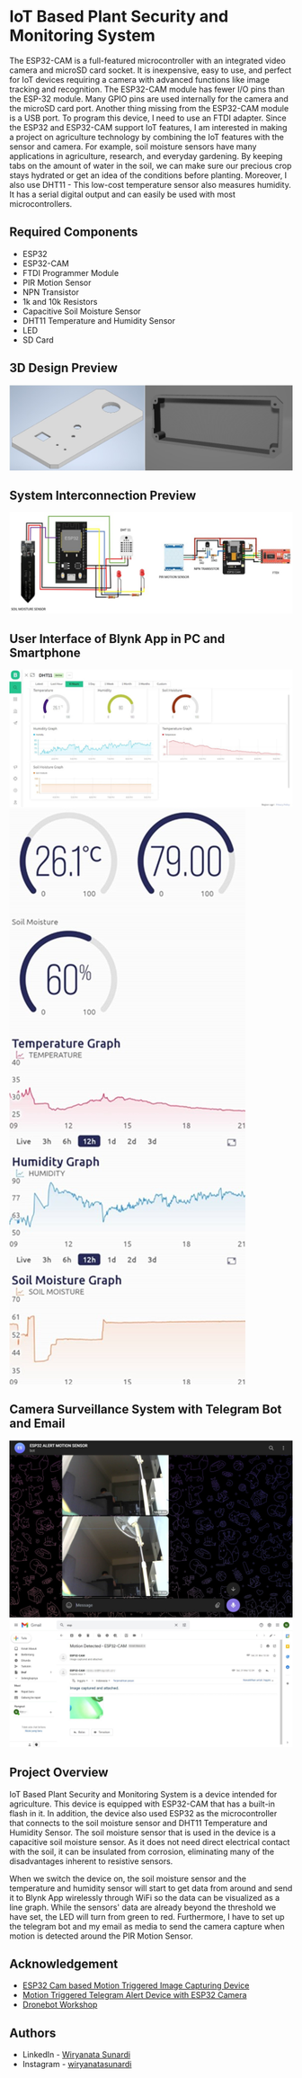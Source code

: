 # IoT Based Plant Security and Monitoring System

The ESP32-CAM is a full-featured microcontroller with an integrated video camera and microSD card socket. It is inexpensive, easy to use, and perfect for IoT devices requiring a camera with advanced functions like image tracking and recognition. The ESP32-CAM module has fewer I/O pins than the ESP-32 module. Many GPIO pins are used internally for the camera and the microSD card port. Another thing missing from the ESP32-CAM module is a USB port. To program this device, I need to use an FTDI adapter. Since the ESP32 and ESP32-CAM support IoT features, I am interested in making a project on agriculture technology by combining the IoT features with the sensor and camera. For example, soil moisture sensors have many applications in agriculture, research, and everyday gardening. By keeping tabs on the amount of water in the soil, we can make sure our precious crop stays hydrated or get an idea of the conditions before planting. Moreover, I also use DHT11 - This low-cost temperature sensor also measures humidity. It has a serial digital output and can easily be used with most microcontrollers.

## Required Components
- ESP32
- ESP32-CAM
- FTDI Programmer Module
- PIR Motion Sensor
- NPN Transistor
- 1k and 10k Resistors
- Capacitive Soil Moisture Sensor
- DHT11 Temperature and Humidity Sensor
- LED
- SD Card

## 3D Design Preview

![App Screenshot](Images/3d_design.jpg)

## System Interconnection Preview

![App Screenshot](Images/System_Interconnection.jpg)

## User Interface of Blynk App in PC and Smartphone

![App Screenshot](Images/PC_Interface.jpg)
![App Screenshot](Images/Smartphone_Interface.jpg)

## Camera Surveillance System with Telegram Bot and Email

![App Screenshot](Images/Telegram_bot.jpg)
![App Screenshot](Images/Email_bot.jpg)

## Project Overview

IoT Based Plant Security and Monitoring System is a device intended for agriculture. This device is equipped with ESP32-CAM that has a built-in flash in it. In addition, the device also used ESP32 as the microcontroller that connects to the soil moisture sensor and DHT11 Temperature and Humidity Sensor. The soil moisture sensor that is used in the device is a capacitive soil moisture sensor. As it does not need direct electrical contact with the soil, it can be insulated from corrosion, eliminating many of the disadvantages inherent to resistive sensors.

When we switch the device on, the soil moisture sensor and the temperature and humidity sensor will start to get data from around and send it to Blynk App wirelessly through WiFi so the data can be visualized as a line graph. While the sensors' data are already beyond the threshold we have set, the LED will turn from green to red. Furthermore, I have to set up the telegram bot and my email as media to send the camera capture when motion is detected around the PIR Motion Sensor.

## Acknowledgement

- [ESP32 Cam based Motion Triggered Image Capturing Device](https://electronicsinnovation.com/esp32-cam-based-motion-triggered-image-capturing-device/)
- [Motion Triggered Telegram Alert Device with ESP32 Camera](https://electronicsinnovation.com/motion-triggered-telegram-alert-device-with-esp32-camera/)
- [Dronebot Workshop](https://dronebotworkshop.com/soil-moisture/)

## Authors

-  LinkedIn  - [Wiryanata Sunardi](https://www.linkedin.com/in/wiryanata/)
-  Instagram - [wiryanatasunardi](https://www.instagram.com/wiryanatasunardi/)
